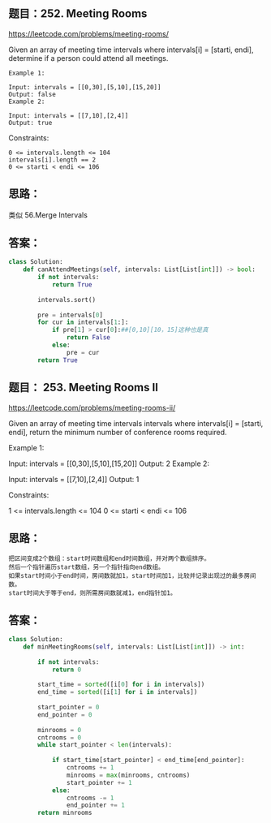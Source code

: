 ## 题目：252. Meeting Rooms

https://leetcode.com/problems/meeting-rooms/

Given an array of meeting time intervals where intervals[i] = [starti, endi], determine if a person could attend all meetings.

```
Example 1:

Input: intervals = [[0,30],[5,10],[15,20]]
Output: false
Example 2:

Input: intervals = [[7,10],[2,4]]
Output: true
```

Constraints:
```
0 <= intervals.length <= 104
intervals[i].length == 2
0 <= starti < endi <= 106
```
## 思路：
类似 56.Merge Intervals
## 答案：
```python
class Solution:
    def canAttendMeetings(self, intervals: List[List[int]]) -> bool:
        if not intervals:
            return True
        
        intervals.sort()
        
        pre = intervals[0]
        for cur in intervals[1:]:
            if pre[1] > cur[0]:##[0,10][10，15]这种也是真
                return False
            else:
                pre = cur
        return True
```

## 题目： 253. Meeting Rooms II

https://leetcode.com/problems/meeting-rooms-ii/

Given an array of meeting time intervals intervals where intervals[i] = [starti, endi], return the minimum number of conference rooms required.

Example 1:

Input: intervals = [[0,30],[5,10],[15,20]]
Output: 2
Example 2:

Input: intervals = [[7,10],[2,4]]
Output: 1
 

Constraints:

1 <= intervals.length <= 104
0 <= starti < endi <= 106

## 思路：
```
把区间变成2个数组：start时间数组和end时间数组，并对两个数组排序。
然后一个指针遍历start数组，另一个指针指向end数组。
如果start时间小于end时间，房间数就加1，start时间加1，比较并记录出现过的最多房间数。
start时间大于等于end，则所需房间数就减1，end指针加1。
```

## 答案：
```python
class Solution:
    def minMeetingRooms(self, intervals: List[List[int]]) -> int:
        
        if not intervals:
            return 0
        
        start_time = sorted([i[0] for i in intervals])
        end_time = sorted([i[1] for i in intervals])
        
        start_pointer = 0
        end_pointer = 0
        
        minrooms = 0
        cntrooms = 0
        while start_pointer < len(intervals):
            
            if start_time[start_pointer] < end_time[end_pointer]:
                cntrooms += 1
                minrooms = max(minrooms, cntrooms)
                start_pointer += 1
            else:
                cntrooms -= 1
                end_pointer += 1
        return minrooms

```
